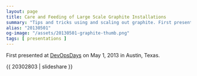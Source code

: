 ```yaml
---
layout: page
title: Care and Feeding of Large Scale Graphite Installations
summary: "Tips and tricks using and scaling out graphite. First presented at DevOpsDays Austin, Texas, USA on 2013-05-01"
alias: "20130501"
og-image: "/assets/20130501-graphite-thumb.png"
tags: [ presentations ]
---
```


First presented at [DevOpsDays](http://devopsdays.org/events/2013-austin/program/) on May 1, 2013 in Austin, Texas.

{{ 20302803 | slideshare }}

